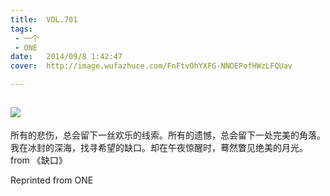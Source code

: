 ```yaml
---
title:	VOL.701
tags:
 - 一个
 - ONE
date:	2014/09/8 1:42:47
cover:	http://image.wufazhuce.com/FnFtvOhYXFG-NNOEPofHWzLFQUav

---
```

![](http://image.wufazhuce.com/FnFtvOhYXFG-NNOEPofHWzLFQUav)
---

所有的悲伤，总会留下一丝欢乐的线索。所有的遗憾，总会留下一处完美的角落。我在冰封的深海，找寻希望的缺口。却在午夜惊醒时，蓦然瞥见绝美的月光。from 《缺口》
 
Reprinted from ONE
